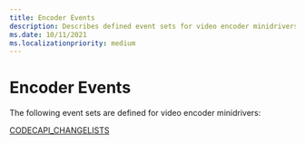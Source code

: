 ```yaml
---
title: Encoder Events
description: Describes defined event sets for video encoder minidrivers.
ms.date: 10/11/2021
ms.localizationpriority: medium
---
```


# Encoder Events

The following event sets are defined for video encoder minidrivers:

[CODECAPI_CHANGELISTS](codecapi-changelists.md)
